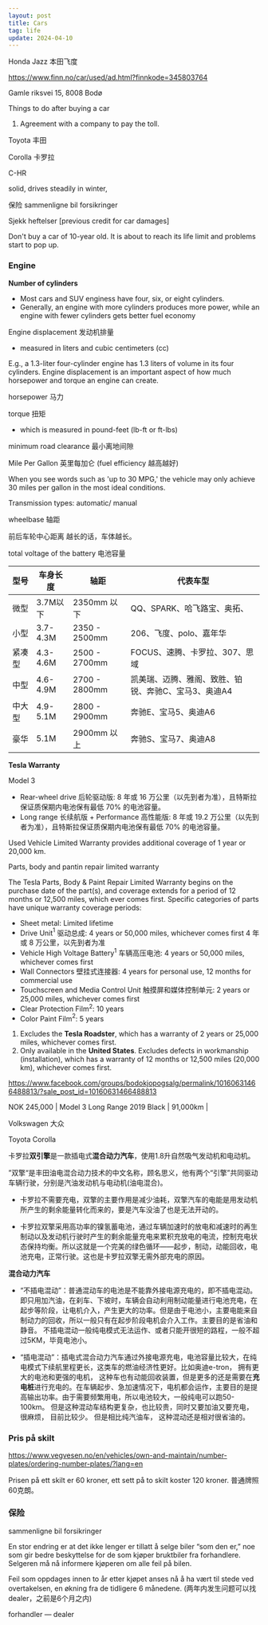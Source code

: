 ```yaml
---
layout: post
title: Cars
tag: life
update: 2024-04-10
---
```




Honda Jazz 本田飞度

https://www.finn.no/car/used/ad.html?finnkode=345803764 

Gamle riksvei 15, 8008 Bodø



Things to do after buying a car

1. Agreement with a company to pay the toll.



Toyota 丰田

Corolla 卡罗拉

C-HR



solid, drives steadily in winter, 



保险 sammenligne bil forsikringer

Sjekk heftelser  [previous credit for car damages]

Don't buy a car of 10-year old. It is about to reach its life limit and problems start to pop up.



### Engine

**Number of cylinders**

- Most cars and SUV enginess have four, six, or eight cylinders.
- Generally, an engine with more cylinders produces more power, while an engine with fewer cylinders gets better fuel economy

Engine displacement 发动机排量

- measured in liters and cubic centimeters (cc)

E.g., a 1.3-liter four-cylinder engine has 1.3 liters of volume in its four cylinders. Engine displacement is an important aspect of how much horsepower and torque an engine can create.



horsepower  马力



torque 扭矩

- which is measured in pound-feet (lb-ft or ft-lbs)

minimum road clearance 最小离地间隙





Mile Per Gallon 英里每加仑 (fuel efficiency 越高越好)

When you see words such as 'up to 30 MPG,' the vehicle may only achieve 30 miles per gallon in the most ideal conditions.



Transmission types: automatic/ manual 



wheelbase 轴距

前后车轮中心距离 越长的话，车体越长。



total voltage of the battery 电池容量



| 型号   | 车身长度 | 轴距          | 代表车型                                             |
| ------ | -------- | ------------- | ---------------------------------------------------- |
| 微型   | 3.7M以下 | 2350mm 以下   | QQ、SPARK、哈飞路宝、奥拓、                          |
| 小型   | 3.7-4.3M | 2350 - 2500mm | 206、飞度、polo、嘉年华                              |
| 紧凑型 | 4.3-4.6M | 2500 - 2700mm | FOCUS、速腾、卡罗拉、307、思域                       |
| 中型   | 4.6-4.9M | 2700 - 2800mm | 凯美瑞、迈腾、雅阁、致胜、铂锐、奔驰C、宝马3、奥迪A4 |
| 中大型 | 4.9-5.1M | 2800 - 2900mm | 奔驰E、宝马5、奥迪A6                                 |
| 豪华   | 5.1M     | 2900mm 以上   | 奔驰S、宝马7、奥迪A8                                 |





**Tesla Warranty**

Model 3

- Rear-wheel drive 后轮驱动版: 8 年或 16 万公里（以先到者为准），且特斯拉保证质保期内电池保有最低 70% 的电池容量。
- Long range 长续航版 + Performance 高性能版: 8 年或 19.2 万公里（以先到者为准），且特斯拉保证质保期内电池保有最低 70% 的电池容量。

Used Vehicle Limited Warranty provides additional coverage of 1 year or 20,000 km.

Parts, body and pantin repair limited warranty

The Tesla Parts, Body & Paint Repair Limited Warranty begins on the purchase date of the part(s), and coverage extends for a period of 12 months or 12,500 miles, which ever comes first. Specific categories of parts have unique warranty coverage periods:

- Sheet metal: Limited lifetime
- Drive Unit$^1$ 驱动总成: 4 years or 50,000 miles, whichever comes first 4 年或 8 万公里，以先到者为准
- Vehicle High Voltage Battery$^1$ 车辆高压电池: 4 years or 50,000 miles, whichever comes first
- Wall Connectors 壁挂式连接器: 4 years for personal use, 12 months for commercial use
- Touchscreen and Media Control Unit 触摸屏和媒体控制单元: 2 years or 25,000 miles, whichever comes first
- Clear Protection Film$^2$: 10 years
- Color Paint Film$^2$: 5 years

1. Excludes the **Tesla Roadster**, which has a warranty of 2 years or 25,000 miles, whichever comes first.
2. Only available in the **United States**. Excludes defects in workmanship (installation), which has a warranty of 12 months or 12,500 miles (20,000 km), whichever comes first.

<https://www.facebook.com/groups/bodokjopogsalg/permalink/10160631466488813/?sale_post_id=10160631466488813>

NOK 245,000 | Model 3 Long Range 2019 Black | 91,000km | 



Volkswagen 大众

Toyota Corolla 

卡罗拉**双引擎**是一款插电式**混合动力汽车**，使用1.8升自然吸气发动机和电动机。

”双擎“是丰田油电混合动力技术的中文名称，顾名思义，他有两个“引擎”共同驱动车辆行驶，分别是汽油发动机与电动机(油电混合)。

- 卡罗拉不需要充电，双擎的主要作用是减少油耗，双擎汽车的电能是用发动机所产生的剩余能量转化而来的，要是汽车没油了也是无法开动的。

- 卡罗拉双擎采用高功率的镍氢蓄电池，通过车辆加速时的放电和减速时的再生制动以及发动机行驶时产生的剩余能量充电来累积充放电的电流，控制充电状态保持均衡。所以这就是一个完美的绿色循环——起步，制动，动能回收，电池充电，正常行驶。这也是卡罗拉双擎无需外部充电的原因。



**混合动力汽车**

- “不插电混动”：普通混动车的电池是不能靠外接电源充电的，即不插电混动。即只用加汽油，在刹车、下坡时，车辆会自动利用制动能量进行电池充电，在起步等阶段，让电机介入，产生更大的功率。但是由于电池小，主要电能来自制动力的回收，所以一般只有在起步阶段电机会介入工作。主要目的是省油和静音。
不插电混动一般纯电模式无法运作、或者只能开很短的路程，一般不超过5KM，毕竟电池小。

- “插电混动”：插电式混合动力汽车通过外接电源充电，电池容量比较大，在纯电模式下续航里程更长，这类车的燃油经济性更好。比如奥迪e-tron， 拥有更大的电池和更强的电机， 这种车也有动能回收装置，但是更多的还是需要在**充电桩**进行充电的。在车辆起步、急加速情况下，电机都会运作，主要目的是提高输出功率。由于需要频繁用电，所以电池较大，一般纯电可以跑50-100km。 但是这种混动车结构更复杂，也比较贵，同时又要加油又要充电，很麻烦， 目前比较少。 但是相比纯汽油车， 这种混动还是相对很省油的。



### **Pris på skilt**

<https://www.vegvesen.no/en/vehicles/own-and-maintain/number-plates/ordering-number-plates/?lang=en>

Prisen på ett skilt er 60 kroner, ett sett på to skilt koster 120 kroner. 普通牌照60克朗。



### 保险

sammenligne bil forsikringer





En stor endring er at det ikke lenger er tillatt å selge biler “som den er,” noe som gir bedre beskyttelse for de som kjøper bruktbiler fra forhandlere. Selgeren må nå informere kjøperen om alle feil på bilen.

Feil som oppdages innen to år etter kjøpet anses nå å ha vært til stede ved overtakelsen, en økning fra de tidligere 6 månedene. (两年内发生问题可以找 dealer，之前是6个月之内)



forhandler — dealer
